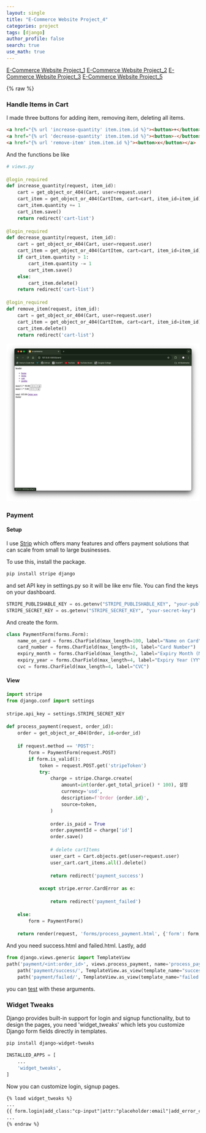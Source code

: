 ```yaml
---
layout: single
title: "E-Commerce Website Project_4"
categories: project
tags: [django]
author_profile: false
search: true
use_math: true
---
```


[E-Commerce Website Project_1](https://henrychung98.github.io/project/eCommerce1/)
[E-Commerce Website Project_2](https://henrychung98.github.io/project/eCommerce2/)
[E-Commerce Website Project_3](https://henrychung98.github.io/project/eCommerce3/)
[E-Commerce Website Project_5](https://henrychung98.github.io/project/eCommerce5/)

{% raw %}
### Handle Items in Cart
I made three buttons for adding item, removing item, deleting all items.

```html
<a href="{% url 'increase-quantity' item.item.id %}"><button>+</button></a>
<a href="{% url 'decrease-quantity' item.item.id %}"><button>-</button></a>
<a href="{% url 'remove-item' item.item.id %}"><button>x</button></a>
```

And the functions be like
```python
# views.py

@login_required
def increase_quantity(request, item_id):
    cart = get_object_or_404(Cart, user=request.user)
    cart_item = get_object_or_404(CartItem, cart=cart, item_id=item_id)
    cart_item.quantity += 1
    cart_item.save()
    return redirect('cart-list')

@login_required
def decrease_quantity(request, item_id):
    cart = get_object_or_404(Cart, user=request.user)
    cart_item = get_object_or_404(CartItem, cart=cart, item_id=item_id)
    if cart_item.quantity > 1:
        cart_item.quantity -= 1
        cart_item.save()
    else:
        cart_item.delete()
    return redirect('cart-list')

@login_required
def remove_item(request, item_id):
    cart = get_object_or_404(Cart, user=request.user)
    cart_item = get_object_or_404(CartItem, cart=cart, item_id=item_id)
    cart_item.delete()
    return redirect('cart-list')
```

![des1](/assets/images/2024-08-10-ecommerce4/des1.png)

### Payment
#### Setup
I use [Strip](https://dashboard.stripe.com) which offers many features and offers payment solutions that can scale from small to large businesses.

To use this, install the package.
```zsh
pip install stripe django
```
and set API key in settings.py so it will be like env file. You can find the keys on your dashboard.

```python
STRIPE_PUBLISHABLE_KEY = os.getenv("STRIPE_PUBLISHABLE_KEY", "your-publishable-key")
STRIPE_SECRET_KEY = os.getenv("STRIPE_SECRET_KEY", "your-secret-key")
```
And create the form.

```python
class PaymentForm(forms.Form):
    name_on_card = forms.CharField(max_length=100, label="Name on Card")
    card_number = forms.CharField(max_length=16, label="Card Number")
    expiry_month = forms.CharField(max_length=2, label="Expiry Month (MM)")
    expiry_year = forms.CharField(max_length=4, label="Expiry Year (YYYY)")
    cvc = forms.CharField(max_length=4, label="CVC")
```


#### View

```python
import stripe
from django.conf import settings

stripe.api_key = settings.STRIPE_SECRET_KEY

def process_payment(request, order_id):
    order = get_object_or_404(Order, id=order_id)

    if request.method == 'POST':
        form = PaymentForm(request.POST)
        if form.is_valid():
            token = request.POST.get('stripeToken')
            try:
                charge = stripe.Charge.create(
                    amount=int(order.get_total_price() * 100), 설정
                    currency='usd',
                    description=f'Order {order.id}',
                    source=token,
                )

                order.is_paid = True
                order.paymentId = charge['id']
                order.save()

                # delete cartItems
                user_cart = Cart.objects.get(user=request.user)
                user_cart.cart_items.all().delete()

                return redirect('payment_success')

            except stripe.error.CardError as e:

                return redirect('payment_failed')

    else:
        form = PaymentForm()

    return render(request, 'forms/process_payment.html', {'form': form, 'order': order})

```
And you need success.html and failed.html. Lastly, add

```python
from django.views.generic import TemplateView
path('payment/<int:order_id>', views.process_payment, name='process_payment'),
    path('payment/success/', TemplateView.as_view(template_name="success.html"), name='payment_success'),
    path('payment/failed/', TemplateView.as_view(template_name="failed.html"), name='payment_failed'),
```
you can [test](https://docs.stripe.com/testing) with these arguments.


### Widget Tweaks
Django provides built-in support for login and signup functionality, but to design the pages, you need 'widget_tweaks' which lets you customize Django form fields directly in templates.
```zsh 
pip install django-widget-tweaks
```

```python
INSTALLED_APPS = [
    ...
    'widget_tweaks',
]
```
Now you can customize login, signup pages.
```html
{% load widget_tweaks %}
...
{{ form.login|add_class:"cp-input"|attr:"placeholder:email"|add_error_class:"error"}}
...
{% endraw %}